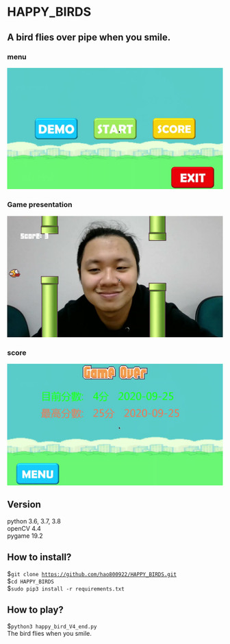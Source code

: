 # HAPPY_BIRDS
## A bird flies over pipe  when you smile.
### menu
![image](https://github.com/hao800922/HAPPY_BIRDS/blob/master/image/HAPPY_01.jpg)
### Game presentation
![image](https://github.com/hao800922/HAPPY_BIRDS/blob/master/image/HAPPY_02.jpg)
### score
![image](https://github.com/hao800922/HAPPY_BIRDS/blob/master/image/HAPPY_03.jpg)
  
## Version  
python 3.6, 3.7, 3.8  
openCV 4.4  
pygame 19.2  
  
## How to install?
$<code>git clone https://github.com/hao800922/HAPPY_BIRDS.git</code>  
$<code>cd HAPPY_BIRDS</code>  
$<code>sudo pip3 install -r requirements.txt</code>  
    
## How to play?
$<code>python3 happy_bird_V4_end.py</code>  
The bird flies when you smile.
